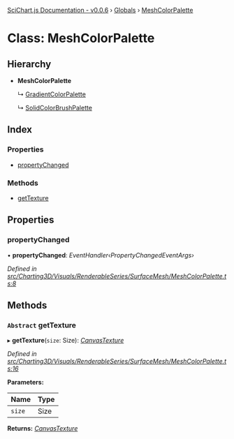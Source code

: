 [SciChart.js Documentation - v0.0.6](../README.md) › [Globals](../globals.md) › [MeshColorPalette](meshcolorpalette.md)

# Class: MeshColorPalette

## Hierarchy

* **MeshColorPalette**

  ↳ [GradientColorPalette](gradientcolorpalette.md)

  ↳ [SolidColorBrushPalette](solidcolorbrushpalette.md)

## Index

### Properties

* [propertyChanged](meshcolorpalette.md#propertychanged)

### Methods

* [getTexture](meshcolorpalette.md#abstract-gettexture)

## Properties

###  propertyChanged

• **propertyChanged**: *EventHandler‹PropertyChangedEventArgs›*

*Defined in [src/Charting3D/Visuals/RenderableSeries/SurfaceMesh/MeshColorPalette.ts:8](https://github.com/ABTSoftware/SciChart.Dev/blob/ff9f38d289/Web/src/SciChart/src/Charting3D/Visuals/RenderableSeries/SurfaceMesh/MeshColorPalette.ts#L8)*

## Methods

### `Abstract` getTexture

▸ **getTexture**(`size`: Size): *[CanvasTexture](canvastexture.md)*

*Defined in [src/Charting3D/Visuals/RenderableSeries/SurfaceMesh/MeshColorPalette.ts:16](https://github.com/ABTSoftware/SciChart.Dev/blob/ff9f38d289/Web/src/SciChart/src/Charting3D/Visuals/RenderableSeries/SurfaceMesh/MeshColorPalette.ts#L16)*

**Parameters:**

Name | Type |
------ | ------ |
`size` | Size |

**Returns:** *[CanvasTexture](canvastexture.md)*
